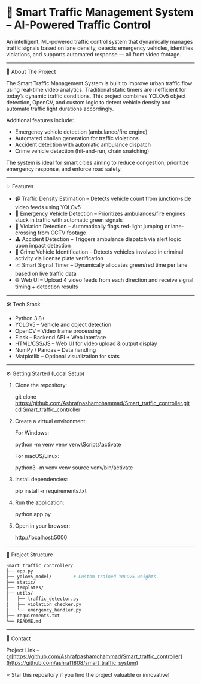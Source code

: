 # 🚦 Smart Traffic Management System – AI-Powered Traffic Control

An intelligent, ML-powered traffic control system that dynamically manages traffic signals based on lane density, detects emergency vehicles, identifies violations, and supports automated response — all from video footage.


----------------------------------------

🚀 About The Project

The Smart Traffic Management System is built to improve urban traffic flow using real-time video analytics. Traditional static timers are inefficient for today’s dynamic traffic conditions. This project combines YOLOv5 object detection, OpenCV, and custom logic to detect vehicle density and automate traffic light durations accordingly.

Additional features include:
- Emergency vehicle detection (ambulance/fire engine)
- Automated challan generation for traffic violations
- Accident detection with automatic ambulance dispatch
- Crime vehicle detection (hit-and-run, chain snatching)

The system is ideal for smart cities aiming to reduce congestion, prioritize emergency response, and enforce road safety.

----------------------------------------

✨ Features

- 📹 Traffic Density Estimation – Detects vehicle count from junction-side video feeds using YOLOv5  
- 🚨 Emergency Vehicle Detection – Prioritizes ambulances/fire engines stuck in traffic with automatic green signals  
- 📛 Violation Detection – Automatically flags red-light jumping or lane-crossing from CCTV footage  
- ⚠️ Accident Detection – Triggers ambulance dispatch via alert logic upon impact detection  
- 🚓 Crime Vehicle Identification – Detects vehicles involved in criminal activity via license plate verification  
- 📈 Smart Signal Timer – Dynamically allocates green/red time per lane based on live traffic data  
- 🌐 Web UI – Upload 4 video feeds from each direction and receive signal timing + detection results  

----------------------------------------

🛠️ Tech Stack

- Python 3.8+
- YOLOv5 – Vehicle and object detection
- OpenCV – Video frame processing
- Flask – Backend API + Web interface
- HTML/CSS/JS – Web UI for video upload & output display
- NumPy / Pandas – Data handling
- Matplotlib – Optional visualization for stats

----------------------------------------

⚙️ Getting Started (Local Setup)

1. Clone the repository:

   git clone https://github.com/Ashrafpashamohammad/Smart_traffic_controller.git
   cd Smart_traffic_controller

2. Create a virtual environment:

   For Windows:

   python -m venv venv
   venv\Scripts\activate

   For macOS/Linux:

   python3 -m venv venv
   source venv/bin/activate

3. Install dependencies:

   pip install -r requirements.txt

4. Run the application:

   python app.py

5. Open in your browser:

   http://localhost:5000

----------------------------------------

📂 Project Structure

```bash
Smart_traffic_controller/
├── app.py
├── yolov5_model/        # Custom-trained YOLOv5 weights
├── static/
├── templates/
├── utils/
│   ├── traffic_detector.py
│   ├── violation_checker.py
│   └── emergency_handler.py
├── requirements.txt
└── README.md
```
----------------------------------------

🤝 Contact

Project Link – @[https://github.com/Ashrafpashamohammad/Smart_traffic_controller](https://github.com/ashraf1808/smart_traffic_system)

⭐ Star this repository if you find the project valuable or innovative!




